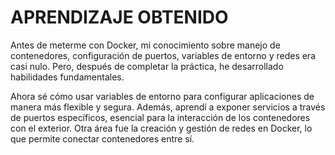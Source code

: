 # APRENDIZAJE OBTENIDO 
Antes de meterme con Docker, mi conocimiento sobre manejo de contenedores, configuración de puertos, variables de entorno y redes era casi nulo. Pero, después de completar la práctica, he desarrollado habilidades fundamentales.

Ahora sé cómo usar variables de entorno para configurar aplicaciones de manera más flexible y segura. Además, aprendí a exponer servicios a través de puertos específicos, esencial para la interacción de los contenedores con el exterior. Otra área fue la creación y gestión de redes en Docker, lo que permite conectar contenedores entre sí.
